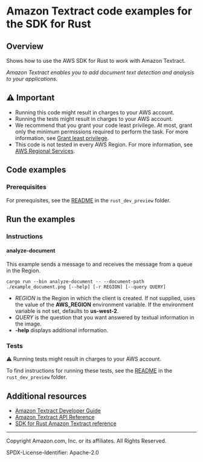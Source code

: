 <!--Generated by WRITEME on 2023-06-06 21:26:16.084955 (UTC)-->
# Amazon Textract code examples for the SDK for Rust

## Overview

Shows how to use the AWS SDK for Rust to work with Amazon Textract.

<!--custom.overview.start-->
<!--custom.overview.end-->

*Amazon Textract enables you to add document text detection and analysis to your applications.*

## ⚠ Important

* Running this code might result in charges to your AWS account.
* Running the tests might result in charges to your AWS account.
* We recommend that you grant your code least privilege. At most, grant only the minimum permissions required to perform the task. For more information, see [Grant least privilege](https://docs.aws.amazon.com/IAM/latest/UserGuide/best-practices.html#grant-least-privilege).
* This code is not tested in every AWS Region. For more information, see [AWS Regional Services](https://aws.amazon.com/about-aws/global-infrastructure/regional-product-services).

<!--custom.important.start-->
<!--custom.important.end-->

## Code examples

### Prerequisites

For prerequisites, see the [README](../README.md#Prerequisites) in the `rust_dev_preview` folder.


<!--custom.prerequisites.start-->
<!--custom.prerequisites.end-->

## Run the examples

### Instructions


<!--custom.instructions.start-->
#### analyze-document

This example sends a message to and receives the message from a queue in the Region.

`cargo run --bin analyze-document -- --document-path ./example_document.png [--help] [-r REGION] [--query QUERY]`

- _REGION_ is the Region in which the client is created.
  If not supplied, uses the value of the __AWS_REGION__ environment variable.
  If the environment variable is not set, defaults to __us-west-2__.
- _QUERY_ is the question that you want answered by textual information in the image.
- __-help__ displays additional information.
<!--custom.instructions.end-->



### Tests

⚠ Running tests might result in charges to your AWS account.


To find instructions for running these tests, see the [README](../README.md#Tests)
in the `rust_dev_preview` folder.



<!--custom.tests.start-->
<!--custom.tests.end-->

## Additional resources

* [Amazon Textract Developer Guide](https://docs.aws.amazon.com/textract/latest/dg/what-is.html)
* [Amazon Textract API Reference](https://docs.aws.amazon.com/textract/latest/dg/API_Reference.html)
* [SDK for Rust Amazon Textract reference](https://docs.rs/aws-sdk-textract/latest/aws_sdk_textract/)

<!--custom.resources.start-->
<!--custom.resources.end-->

---

Copyright Amazon.com, Inc. or its affiliates. All Rights Reserved.

SPDX-License-Identifier: Apache-2.0